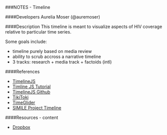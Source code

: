 ###NOTES - Timeline

####Developers
Aurelia Moser (@auremoser)

####Description
This timeline is meant to visualize aspects of HIV coverage relative to particular time series. 

Some goals include:
* timeline purely based on media review
* ability to scrub accross a narrative timeline
* 3 tracks: research + media track + factoids (intl)

####References
* [TimelineJS](http://timeline.knightlab.com/)
* [Timline JS Tutorial](http://www.innovation-series.com/2013/03/22/using-timelinejs-and-googledoc-spreadsheet-to-create-timelines/)
* [TimelineJS Github](https://github.com/NUKnightLab/TimelineJS)
* [TikiToki](http://www.tiki-toki.com/)
* [TimeGlider](http://www.timeglider.com/)
* [SIMILE Project Timeline](http://www.simile-widgets.org/timeline/)

####Resources - content
* [Dropbox](https://www.dropbox.com/sh/c2h7mwkhdbevs59/Ym_XKrhrMm/Timeline)